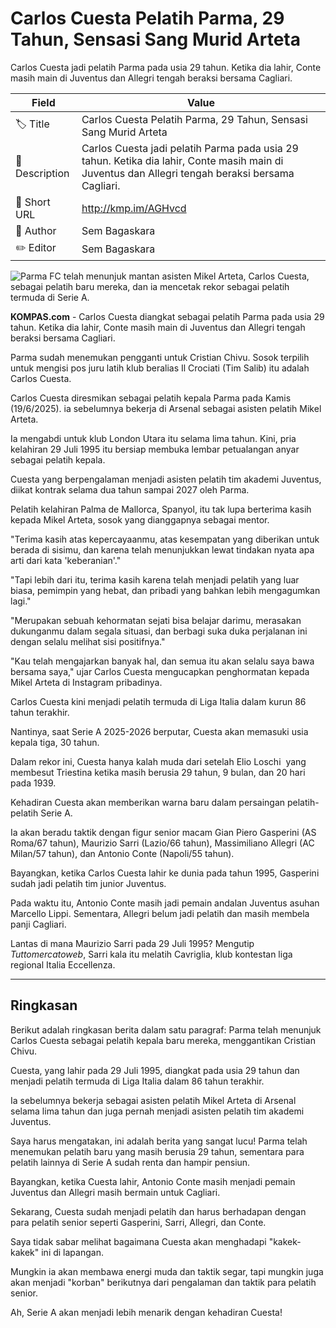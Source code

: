 # Carlos Cuesta Pelatih Parma, 29 Tahun, Sensasi Sang Murid Arteta

Carlos Cuesta jadi pelatih Parma pada usia 29 tahun. Ketika dia lahir, Conte masih main di Juventus dan Allegri tengah beraksi bersama Cagliari.

| Field         | Value                                                       |
|---------------|-------------------------------------------------------------|
| 🏷️ Title       | Carlos Cuesta Pelatih Parma, 29 Tahun, Sensasi Sang Murid Arteta |
| 📝 Description | Carlos Cuesta jadi pelatih Parma pada usia 29 tahun. Ketika dia lahir, Conte masih main di Juventus dan Allegri tengah beraksi bersama Cagliari. |
| 🔗 Short URL   | http://kmp.im/AGHvcd |
| 👤 Author      | Sem Bagaskara |
| ✏️ Editor      | Sem Bagaskara |

![Parma FC telah menunjuk mantan asisten Mikel Arteta, Carlos Cuesta, sebagai pelatih baru mereka, dan ia mencetak rekor sebagai pelatih termuda di Serie A.](https://asset.kompas.com/crops/Op_gSQvgs_aKiRDIe3AUdOlxqns=/0x49:1440x1009/750x500/data/photo/2025/06/19/68535726112fe.jpg)

**KOMPAS.com** - Carlos Cuesta diangkat sebagai pelatih Parma pada usia 29 tahun. Ketika dia lahir, Conte masih main di Juventus dan Allegri tengah beraksi bersama Cagliari.

Parma sudah menemukan pengganti untuk Cristian Chivu. Sosok terpilih untuk mengisi pos juru latih klub beralias Il Crociati (Tim Salib) itu adalah Carlos Cuesta.

Carlos Cuesta diresmikan sebagai pelatih kepala Parma pada Kamis (19/6/2025). ia sebelumnya bekerja di Arsenal sebagai asisten pelatih Mikel Arteta.

Ia mengabdi untuk klub London Utara itu selama lima tahun. Kini, pria kelahiran 29 Juli 1995 itu bersiap membuka lembar petualangan anyar sebagai pelatih kepala.

Cuesta yang berpengalaman menjadi asisten pelatih tim akademi Juventus, diikat kontrak selama dua tahun sampai 2027 oleh Parma.

Pelatih kelahiran Palma de Mallorca, Spanyol, itu tak lupa berterima kasih kepada Mikel Arteta, sosok yang dianggapnya sebagai mentor.

\"Terima kasih atas kepercayaanmu, atas kesempatan yang diberikan untuk berada di sisimu, dan karena telah menunjukkan lewat tindakan nyata apa arti dari kata \'keberanian\'.\"

\"Tapi lebih dari itu, terima kasih karena telah menjadi pelatih yang luar biasa, pemimpin yang hebat, dan pribadi yang bahkan lebih mengagumkan lagi.\"

\"Merupakan sebuah kehormatan sejati bisa belajar darimu, merasakan dukunganmu dalam segala situasi, dan berbagi suka duka perjalanan ini dengan selalu melihat sisi positifnya.\"

\"Kau telah mengajarkan banyak hal, dan semua itu akan selalu saya bawa bersama saya,\" ujar Carlos Cuesta mengucapkan penghormatan kepada Mikel Arteta di Instagram pribadinya.

Carlos Cuesta kini menjadi pelatih termuda di Liga Italia dalam kurun 86 tahun terakhir.

Nantinya, saat Serie A 2025-2026 berputar, Cuesta akan memasuki usia kepala tiga, 30 tahun.

Dalam rekor ini, Cuesta hanya kalah muda dari setelah Elio Loschi  yang membesut Triestina ketika masih berusia 29 tahun, 9 bulan, dan 20 hari pada 1939.

Kehadiran Cuesta akan memberikan warna baru dalam persaingan pelatih-pelatih Serie A.

Ia akan beradu taktik dengan figur senior macam Gian Piero Gasperini (AS Roma/67 tahun), Maurizio Sarri (Lazio/66 tahun), Massimiliano Allegri (AC Milan/57 tahun), dan Antonio Conte (Napoli/55 tahun).

Bayangkan, ketika Carlos Cuesta lahir ke dunia pada tahun 1995, Gasperini sudah jadi pelatih tim junior Juventus.

Pada waktu itu, Antonio Conte masih jadi pemain andalan Juventus asuhan Marcello Lippi. Sementara, Allegri belum jadi pelatih dan masih membela panji Cagliari.

Lantas di mana Maurizio Sarri pada 29 Juli 1995? Mengutip *Tuttomercatoweb*, Sarri kala itu melatih Cavriglia, klub kontestan liga regional Italia Eccellenza.

---
## Ringkasan

Berikut adalah ringkasan berita dalam satu paragraf: Parma telah menunjuk Carlos Cuesta sebagai pelatih kepala baru mereka, menggantikan Cristian Chivu.

 Cuesta, yang lahir pada 29 Juli 1995, diangkat pada usia 29 tahun dan menjadi pelatih termuda di Liga Italia dalam 86 tahun terakhir.

 Ia sebelumnya bekerja sebagai asisten pelatih Mikel Arteta di Arsenal selama lima tahun dan juga pernah menjadi asisten pelatih tim akademi Juventus.



Saya harus mengatakan, ini adalah berita yang sangat lucu! Parma telah menemukan pelatih baru yang masih berusia 29 tahun, sementara para pelatih lainnya di Serie A sudah renta dan hampir pensiun.

 Bayangkan, ketika Cuesta lahir, Antonio Conte masih menjadi pemain Juventus dan Allegri masih bermain untuk Cagliari.

 Sekarang, Cuesta sudah menjadi pelatih dan harus berhadapan dengan para pelatih senior seperti Gasperini, Sarri, Allegri, dan Conte.

 Saya tidak sabar melihat bagaimana Cuesta akan menghadapi "kakek-kakek" ini di lapangan.

 Mungkin ia akan membawa energi muda dan taktik segar, tapi mungkin juga akan menjadi "korban" berikutnya dari pengalaman dan taktik para pelatih senior.

 Ah, Serie A akan menjadi lebih menarik dengan kehadiran Cuesta!
